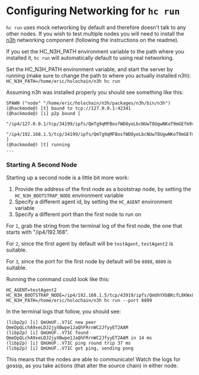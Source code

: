 # Configuring Networking for `hc run`

`hc run` uses mock networking by default and therefore doesn't talk to any other nodes.  If you wish to test multiple nodes you will need to install the [n3h](https://github.com/holochain/n3h) networking component (following the instructions on the readme).  

If you set the HC_N3H_PATH environment variable to the path where you installed it, `hc run` will automatically default to using real networking.

Set the HC_N3H_PATH environment variable, and start the server by running (make sure to change the path to where you actually installed n3h):
`HC_N3H_PATH=/home/eric/holochain/n3h hc run`

Assuming n3h was installed properly you should see something like this:
```shell
SPAWN ("node" "/home/eric/holochain/n3h/packages/n3h/bin/n3h")
(@hackmode@) [t] bound to tcp://127.0.0.1:42341
(@hackmode@) [i] p2p bound [
  "/ip4/127.0.0.1/tcp/34199/ipfs/QmTg9qMFBosfWD8yeLbcNUwT8UgwNKoT9mGEfm9vXKEHzS",
  "/ip4/192.168.1.5/tcp/34199/ipfs/QmTg9qMFBosfWD8yeLbcNUwT8UgwNKoT9mGEfm9vXKEHzS"
]
(@hackmode@) [t] running
...
```

### Starting A Second Node

Starting up a second node is a little bit more work:
1. Provide the address of the first node as a bootstrap node, by setting the `HC_N3H_BOOTSTRAP_NODE` environment variable
2. Specify a different agent id, by setting the `HC_AGENT` environment variable
3. Specify a different port than the first node to run on

For `1`, grab the string from the terminal log of the first node, the one that starts with "/ip4/192.168".

For `2`, since the first agent by default will be `testAgent`, `testAgent2` is suitable.

For `3`, since the port for the first node by default will be `8888`, `8889` is suitable.

Running the command could look like this:
``` shell
HC_AGENT=testAgent2 HC_N3H_BOOTSTRAP_NODE=/ip4/192.168.1.5/tcp/43919/ipfs/QmUhYXbBKcfL8KWx8DMpmhcHeWmmyyLHUe7jFnP5PdLdr4 HC_N3H_PATH=/home/eric/holochain/n3h hc run --port 8889
```

In the terminal logs that follow, you should see:
```shell
(libp2p) [i] QmUmUF..V71C new peer QmeDpQLchA9xeLDJ2jyXBwpe1JaQhFRrnWC2JfyyET2AAM
(libp2p) [i] QmUmUF..V71C found QmeDpQLchA9xeLDJ2jyXBwpe1JaQhFRrnWC2JfyyET2AAM in 14 ms
(libp2p) [i] QmUmUF..V71C ping round trip 37 ms
(libp2p) [i] QmUmUF..V71C got ping, sending pong
```

This means that the nodes are able to communicate! Watch the logs for gossip, as you take actions (that alter the source chain) in either node.

